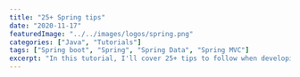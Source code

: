 ```yaml
---
title: "25+ Spring tips"
date: "2020-11-17"
featuredImage: "../../images/logos/spring.png"
categories: ["Java", "Tutorials"]
tags: ["Spring boot", "Spring", "Spring Data", "Spring MVC"]
excerpt: "In this tutorial, I'll cover 25+ tips to follow when developing Spring applications."
---
```



